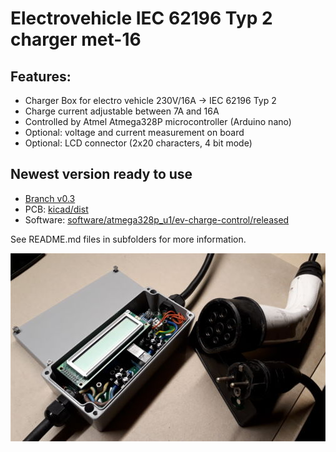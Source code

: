 # Electrovehicle IEC 62196 Typ 2 charger met-16

## Features:

* Charger Box for electro vehicle 230V/16A -> IEC 62196 Typ 2
* Charge current adjustable between 7A and 16A
* Controlled by Atmel Atmega328P microcontroller (Arduino nano)
* Optional: voltage and current measurement on board
* Optional: LCD connector (2x20 characters, 4 bit mode)

## Newest version ready to use

* [Branch v0.3](https://github.com/greenenergyprojects/electro-vehicle-charger-met16/tree/v0.3)
* PCB: [kicad/dist](kicad/dist)
* Software: [software/atmega328p_u1/ev-charge-control/released](software/atmega328p_u1/ev-charge-control/released)

See README.md files in subfolders for more information.

![](ev-charger-m16.jpg)
